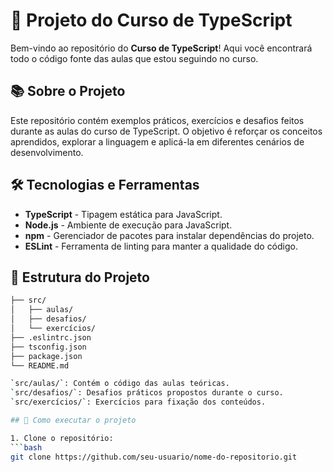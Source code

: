# 🚀 Projeto do Curso de TypeScript

Bem-vindo ao repositório do **Curso de TypeScript**! Aqui você encontrará todo o código fonte das aulas que estou seguindo no curso.

## 📚 Sobre o Projeto

Este repositório contém exemplos práticos, exercícios e desafios feitos durante as aulas do curso de TypeScript. O objetivo é reforçar os conceitos aprendidos, explorar a linguagem e aplicá-la em diferentes cenários de desenvolvimento.

## 🛠️ Tecnologias e Ferramentas

- **TypeScript** - Tipagem estática para JavaScript.
- **Node.js** - Ambiente de execução para JavaScript.
- **npm** - Gerenciador de pacotes para instalar dependências do projeto.
- **ESLint** - Ferramenta de linting para manter a qualidade do código.

## 📂 Estrutura do Projeto

```bash
├── src/
│   ├── aulas/
│   ├── desafios/
│   └── exercícios/
├── .eslintrc.json
├── tsconfig.json
├── package.json
└── README.md

`src/aulas/`: Contém o código das aulas teóricas.
`src/desafios/`: Desafios práticos propostos durante o curso.
`src/exercícios/`: Exercícios para fixação dos conteúdos.

## 🚀 Como executar o projeto

1. Clone o repositório: 
```bash
git clone https://github.com/seu-usuario/nome-do-repositorio.git
```